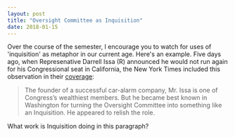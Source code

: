 ```yaml
---
layout: post
title: "Oversight Committee as Inquisition"
date: 2018-01-15
---
```


Over the course of the semester, I encourage you to watch for uses of
'inquisition' as metaphor in our current age. Here's an example. Five days ago,
when Represenative Darrell Issa (R) announced he would not run again for his
Congressional seat in California, the New York Times included this observation
in their
[coverage](https://www.nytimes.com/2018/01/10/us/politics/darrell-issa-retirement.html?_r=0):

>  The founder of a successful car-alarm company, Mr. Issa is one of Congress’s wealthiest members. But he became best known in Washington for turning the Oversight Committee into something like an Inquisition. He appeared to relish the role.

What work is Inquisition doing in this paragraph?


